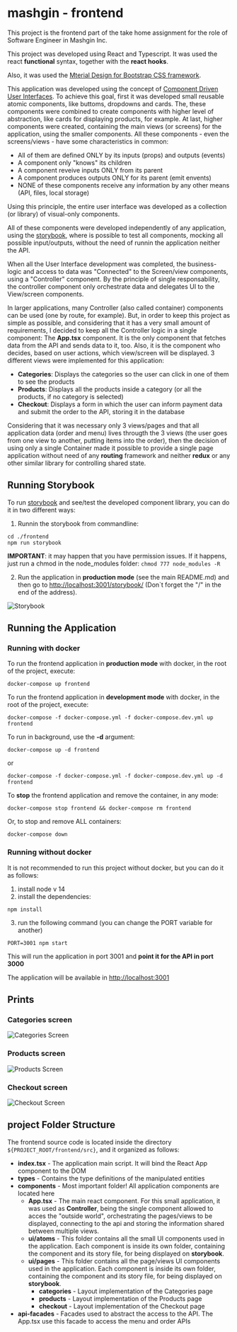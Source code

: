 # mashgin - frontend


This project is the frontend part of the take home assignment for the role of Software Engineer in Mashgin Inc.

This project was developed using React and Typescript. It was used the react **functional** syntax, together with the **react hooks**.

Also, it was used the  [Mterial Design for Bootstrap CSS framework](https://mdbootstrap.com/).

This application was developed using the concept of [Component Driven User Interfaces](https://www.componentdriven.org/). To achieve this goal, first it was developed small reusable atomic components, like buttoms, dropdowns and cards. The, these components were combined to create components with higher level of abstraction, like cards for displaying products, for example. At last, higher components were created, containing the main views (or screens) for the application, using the smaller components. All these components - even the screens/views - have some characteristics in common:

* All of them are defined ONLY by its inputs (props) and outputs (events)
* A component only "knows" its children
* A component reveive inputs ONLY from its parent
* A component produces outputs ONLY for its parent (emit envents)
* NONE of these components receive any information by any other means (API, files, local storage)

Using this principle, the entire user interface was developed as a collection (or library) of visual-only components.

All of these components were developed independently of any application, using the [storybook](https://storybook.js.org/), where is possible to test all components, mocking all possible input/outputs, without the need of runnin the application neither the API.

When all the User Interface development was completed, the business-logic and access to data was "Connected" to the Screen/view components, using a "Controller" component. By the principle of single responsability, the controller component only orchestrate data and delegates UI to the View/screen components.

In larger applications, many Controller (also called container) components can be used (one by route, for example). But, in order to keep this project as simple as possible, and considering that it has a very small amount of requirements, I decided to keep all the Controller logic in a single component: The **App.tsx** component. It is the only component that fetches data from the API and sends data to it, too. Also, it is the component who decides, based on user actions, which view/screen will be displayed. 3 different views were implemented for this application:

* **Categories**: Displays the categories so the user can click in one of them to see the products
* **Products**: Displays all the products inside a category (or all the products, if no category is selected)
* **Checkout**: Displays a form in which the user can inform payment data and submit the order to the API, storing it in the database

Considering that it was necessary only 3 views/pages and that all application data (order and menu) lives througth the 3 views (the user goes from one view to another, putting items into the order), then the decision of using only a single Container made it possible to provide a single page application without need of any **routing** framework and neither **redux** or any other similar library for controlling shared state.

## Running Storybook

To run [storybook](https://storybook.js.org/) and see/test the developed component library, you can do it in two different ways:

1. Runnin the storybook from commandline:

```
cd ./frontend
npm run storybook
```

**IMPORTANT**: it may happen that you have permission issues. If it happens, just run a chmod in the node_modules folder: ```chmod 777 node_modules -R```

2. Run the application in **production mode** (see the main README.md) and then go to [http://localhost:3001/storybook/](http://localhost:3001/storybook/) (Don`t forget the "/" in the end of the address).

![Storybook](../resources/prints/6-storybook.png?raw=true "Storybook")


## Running the Application

### Running with docker

To run the frontend application in **production mode** with docker, in the root of the project, execute:

```
docker-compose up frontend
```

To run the frontend application in **development mode** with docker, in the root of the project, execute:

```
docker-compose -f docker-compose.yml -f docker-compose.dev.yml up frontend
```

To run in background, use the **-d** argument:

```
docker-compose up -d frontend
```
or
```
docker-compose -f docker-compose.yml -f docker-compose.dev.yml up -d frontend
```

To **stop** the frontend application and remove the container, in any mode:

```
docker-compose stop frontend && docker-compose rm frontend
```

Or, to stop and remove ALL containers:


```
docker-compose down
```



### Running without docker

It is not recommended to run this project without docker, but you can do it as follows:

1. install node v 14
2. install the dependencies:
```
npm install
```
3. run the following command (you can change the PORT variable for another)
```
PORT=3001 npm start
```

This will run the application in port 3001 and **point it for the API in port 3000**

The application will be available in [http://localhost:3001](http://localhost:3001)

## Prints

### Categories screen

![Categories Screen](../resources/prints/1-categories.png?raw=true "Categories")


### Products screen

![Products Screen](../resources/prints/2-products.png?raw=true "Products")

### Checkout screen

![Checkout Screen](../resources/prints/3-checkout.png?raw=true "Checkout")




## project Folder Structure

The frontend source code is located inside the directory ```${PROJECT_ROOT/frontend/src}```, and it organized as follows:

* **index.tsx** - The application main script. It will bind the React App component to the DOM
* **types** - Contains the type definitions of the manipulated entities
* **components** - Most important folder! All application components are located here
  * **App.tsx** - The main react component. For this small application, it was used as **Controller**, being the single component allowed to acces the "outside world", orchestrating the pages/views to be displayed, connecting to the api and storing the information shared between multiple views.
  * **ui/atoms** - This folder contains all the small UI components used in the application. Each component is inside its own folder, containing the component and its story file, for being displayed on **storybook**.
  * **ui/pages** - This folder contains all the page/views UI components used in the application. Each component is inside its own folder, containing the component and its story file, for being displayed on **storybook**.
    * **categories** - Layout implementation of the Categories page
    * **products** - Layout implementation of the Products page
    * **checkout** - Layout implementation of the Checkout page
* **api-facades** - Facades used to abstract the access to the API. The App.tsx use this facade to access the menu and order APIs